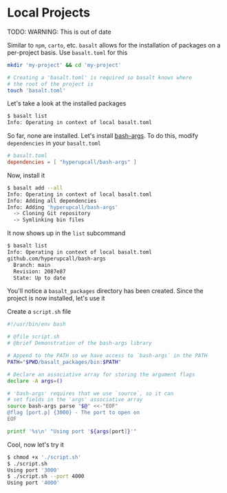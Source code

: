 # Local Projects

TODO: WARNING: This is out of date

Similar to `npm`, `carto`, etc. `basalt` allows for the installation of packages on a per-project basis. Use `basalt.toml` for this

```sh
mkdir 'my-project' && cd 'my-project'

# Creating a 'basalt.toml' is required so basalt knows where
# the root of the project is
touch 'basalt.toml'
```

Let's take a look at the installed packages

```sh
$ basalt list
Info: Operating in context of local basalt.toml
```

So far, none are installed. Let's install [bash-args](https://github.com/hyperupcall/bash-args). To do this, modify `dependencies` in your `basalt.toml`

```toml
# basalt.toml
dependencies = [ "hyperupcall/bash-args" ]
```

Now, install it

```sh
$ basalt add --all
Info: Operating in context of local basalt.toml
Info: Adding all dependencies
Info: Adding 'hyperupcall/bash-args'
  -> Cloning Git repository
  -> Symlinking bin files
```

It now shows up in the `list` subcommand

```sh
$ basalt list
Info: Operating in context of local basalt.toml
github.com/hyperupcall/bash-args
  Branch: main
  Revision: 2087e87
  State: Up to date
```

You'll notice a `basalt_packages` directory has been created. Since the project is now installed, let's use it

Create a `script.sh` file

```sh
#!/usr/bin/env bash

# @file script.sh
# @brief Demonstration of the bash-args library

# Append to the PATH so we have access to `bash-args` in the PATH
PATH="$PWD/basalt_packages/bin:$PATH"

# Declare an associative array for storing the argument flags
declare -A args=()

# 'bash-args' requires that we use `source`, so it can
# set fields in the 'args' associative array
source bash-args parse "$@" <<-"EOF"
@flag [port.p] {3000} - The port to open on
EOF

printf '%s\n' "Using port '${args[port]}'"
```

Cool, now let's try it

```sh
$ chmod +x './script.sh'
$ ./script.sh
Using port '3000'
$ ./script.sh --port 4000
Using port '4000'
```

